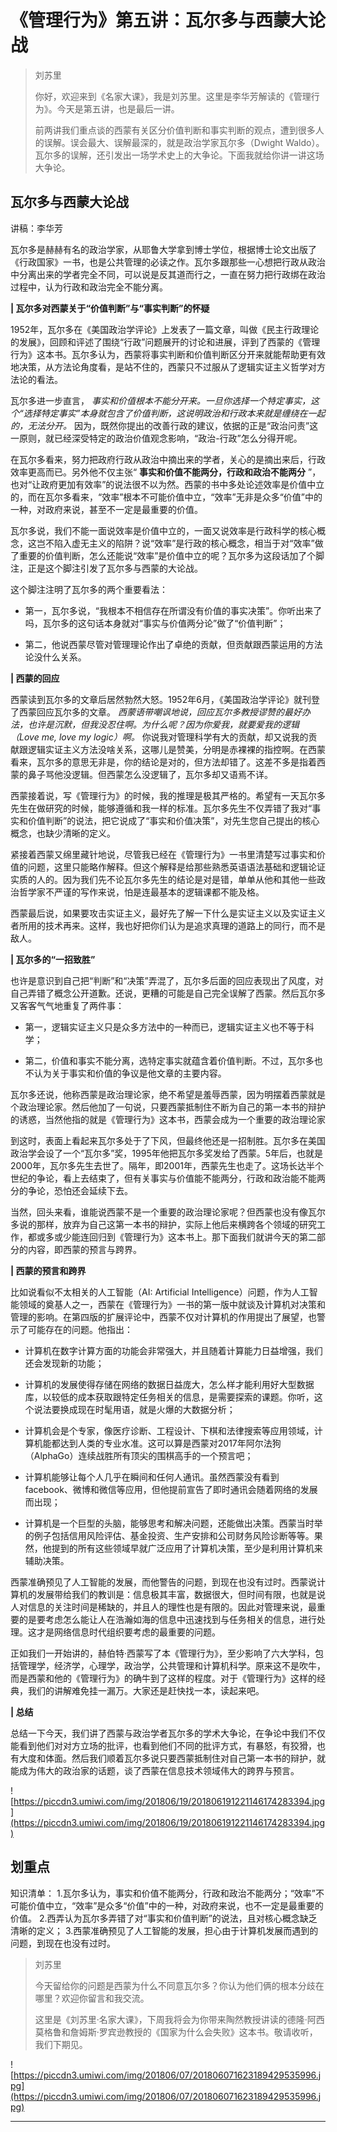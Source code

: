# 《管理行为》第五讲：瓦尔多与西蒙大论战

> 刘苏里
> 
> 你好，欢迎来到《名家大课》，我是刘苏里。这里是李华芳解读的《管理行为》。今天是第五讲，也是最后一讲。
> 
> 前两讲我们重点谈的西蒙有关区分价值判断和事实判断的观点，遭到很多人的误解。误会最大、误解最深的，就是政治学家瓦尔多（Dwight Waldo）。瓦尔多的误解，还引发出一场学术史上的大争论。下面我就给你讲一讲这场大争论。

## 瓦尔多与西蒙大论战

讲稿：李华芳

瓦尔多是赫赫有名的政治学家，从耶鲁大学拿到博士学位，根据博士论文出版了《行政国家》一书，也是公共管理的必读之作。瓦尔多跟那些一心想把行政从政治中分离出来的学者完全不同，可以说是反其道而行之，一直在努力把行政绑在政治过程中，认为行政和政治完全不能分离。

 **| 瓦尔多对西蒙关于“价值判断”与“事实判断”的怀疑**

1952年，瓦尔多在《美国政治学评论》上发表了一篇文章，叫做《民主行政理论的发展》，回顾和评述了围绕“行政”问题展开的讨论和进展，评到了西蒙的《管理行为》这本书。瓦尔多认为，西蒙将事实判断和价值判断区分开来就能帮助更有效地决策，从方法论角度看，是站不住的，西蒙只不过服从了逻辑实证主义哲学对方法论的看法。

瓦尔多进一步直言， *事实和价值根本不能分开来。一旦你选择一个特定事实，这个“选择特定事实”本身就包含了价值判断，这说明政治和行政本来就是缠绕在一起的，无法分开。* 因为，既然你提出的改善行政的建议，依据的正是“政治问责”这一原则，就已经深受特定的政治价值观念影响，“政治-行政”怎么分得开呢。

在瓦尔多看来，努力把政府行政从政治中摘出来的学者，关心的是摘出来后，行政效率更高而已。另外他不仅主张“ **事实和价值不能两分，行政和政治不能两分** ”，也对“让政府更加有效率”的说法很不以为然。西蒙的书中多处论述效率是价值中立的，而在瓦尔多看来，“效率”根本不可能价值中立，“效率”无非是众多“价值”中的一种，对政府来说，甚至不一定是最重要的价值。

瓦尔多说，我们不能一面说效率是价值中立的，一面又说效率是行政科学的核心概念，这岂不陷入虚无主义的陷阱？说“效率”是行政的核心概念，相当于对“效率”做了重要的价值判断，怎么还能说“效率”是价值中立的呢？瓦尔多为这段话加了个脚注，正是这个脚注引发了瓦尔多与西蒙的大论战。

这个脚注注明了瓦尔多的两个重要看法：

* 第一，瓦尔多说，“我根本不相信存在所谓没有价值的事实决策”。你听出来了吗，瓦尔多的这句话本身就对“事实与价值两分论”做了“价值判断”；

* 第二，他说西蒙尽管对管理理论作出了卓绝的贡献，但贡献跟西蒙运用的方法论没什么关系。

 **| 西蒙的回应**

西蒙读到瓦尔多的文章后居然勃然大怒。1952年6月，《美国政治学评论》就刊登了西蒙回应瓦尔多的文章。 *西蒙语带嘲讽地说，回应瓦尔多教授谬赞的最好办法，也许是沉默，但我没忍住啊。为什么呢？因为你爱我，就要爱我的逻辑（Love me, love my logic）啊。* 你说我对管理科学有大的贡献，却又说我的贡献跟逻辑实证主义方法没啥关系，这哪儿是赞美，分明是赤裸裸的指控啊。在西蒙看来，瓦尔多的意思无非是，你的结论是对的，但方法却错了。这差不多是指着西蒙的鼻子骂他没逻辑。但西蒙怎么没逻辑了，瓦尔多却又语焉不详。

西蒙接着说，写《管理行为》的时候，我的推理是极其严格的。希望有一天瓦尔多先生在做研究的时候，能够遵循和我一样的标准。瓦尔多先生不仅弄错了我对“事实和价值判断”的说法，把它说成了“事实和价值决策”，对先生您自己提出的核心概念，也缺少清晰的定义。

紧接着西蒙又绵里藏针地说，尽管我已经在《管理行为》一书里清楚写过事实和价值的问题，这里只能略作解释。但这个解释是给那些熟悉英语语法基础和逻辑论证实质的人的。因为我们先不论瓦尔多先生的结论是对是错，单单从他和其他一些政治哲学家不严谨的写作来说，怕是连最基本的逻辑课都不能及格。

西蒙最后说，如果要攻击实证主义，最好先了解一下什么是实证主义以及实证主义者所用的技术再来。这样，我也好把你们认为是追求真理的道路上的同行，而不是敌人。

 **| 瓦尔多的“一招致胜”**

也许是意识到自己把“判断”和“决策”弄混了，瓦尔多后面的回应表现出了风度，对自己弄错了概念公开道歉。还说，更糟的可能是自己完全误解了西蒙。然后瓦尔多又客客气气地重复了两件事：

* 第一，逻辑实证主义只是众多方法中的一种而已，逻辑实证主义也不等于科学；

* 第二，价值和事实不能分离，选特定事实就蕴含着价值判断。不过，瓦尔多也不认为关于事实和价值的争议是他文章的主要内容。

瓦尔多还说，他称西蒙是政治理论家，绝不希望是羞辱西蒙，因为明摆着西蒙就是个政治理论家。然后他加了一句说，只要西蒙抵制住不断为自己的第一本书的辩护的诱惑，当然他指的就是《管理行为》这本书，西蒙会成为一个重要的政治理论家

到这时，表面上看起来瓦尔多处于了下风，但最终他还是一招制胜。瓦尔多在美国政治学会设了一个“瓦尔多”奖，1995年他把瓦尔多奖发给了西蒙。5年后，也就是2000年，瓦尔多先生去世了。隔年，即2001年，西蒙先生也走了。这场长达半个世纪的争论，看上去结束了，但有关事实与价值能不能两分，行政和政治能不能两分的争论，恐怕还会延续下去。

当然，回头来看，谁能说西蒙不是一个重要的政治理论家呢？但西蒙也没有像瓦尔多说的那样，放弃为自己这第一本书的辩护，实际上他后来横跨各个领域的研究工作，都或多或少能连回归到《管理行为》这本书上。那下面我们就讲今天的第二部分的内容，即西蒙的预言与跨界。

 **| 西蒙的预言和跨界**

比如说看似不太相关的人工智能（AI: Artificial Intelligence）问题，作为人工智能领域的奠基人之一，西蒙在《管理行为》一书的第一版中就谈及计算机对决策和管理的影响。在第四版的扩展评论中，西蒙不仅对计算机的作用提出了展望，也警示了可能存在的问题。他指出：

* 计算机在数字计算方面的功能会非常强大，并且随着计算能力日益增强，我们还会发现新的功能；

* 计算机的发展使得存储在网络的数据日益庞大，怎么样才能利用好大型数据库，以较低的成本获取跟特定任务相关的信息，是需要探索的课题。你听，这个说法要换成现在时髦用语，就是火爆的大数据分析；

* 计算机会是个专家，像医疗诊断、工程设计、下棋和法律搜索等应用领域，计算机能都达到人类的专业水准。这可以算是西蒙对2017年阿尔法狗（AlphaGo）连续战胜所有顶尖的围棋高手的一个预言吧；

* 计算机能够让每个人几乎在瞬间和任何人通讯。虽然西蒙没有看到facebook、微博和微信等应用，但他提前宣告了即时通讯会随着网络的发展而出现；

* 计算机是一个巨型的头脑，能够思考和解决问题，还能做出决策。西蒙当时举的例子包括信用风险评估、基金投资、生产安排和公司财务风险诊断等等。果然，他提到的所有这些领域早就广泛应用了计算机决策，至少是利用计算机来辅助决策。

西蒙准确预见了人工智能的发展，而他警告的问题，到现在也没有过时。西蒙说计算机的发展带给我们的教训是：信息极其丰富，数据很大，但时间有限，也就是说人对信息的关注时间是稀缺的，并且人的理性也是有限的。因此对管理来说，最重要的是要考虑怎么能让人在浩瀚如海的信息中迅速找到与任务相关的信息，进行处理。这才是网络信息时代组织要考虑的最重要的问题。

正如我们一开始讲的，赫伯特·西蒙写了本《管理行为》，至少影响了六大学科，包括管理学，经济学，心理学，政治学，公共管理和计算机科学。原来这不是吹牛，而是西蒙和他的《管理行为》的确牛到了这样的程度。对于《管理行为》这样的经典，我们的讲解难免挂一漏万。大家还是赶快找一本，读起来吧。

 **| 总结**

总结一下今天，我们讲了西蒙与政治学者瓦尔多的学术大争论，在争论中我们不仅能看到他们对对方立场的批评，也看到他们不同的批评方式，有暴怒，有狡猾，也有大度和体面。然后我们顺着瓦尔多说只要西蒙抵制住对自己第一本书的辩护，就能成为伟大的政治家的话题，谈了西蒙在信息技术领域伟大的跨界与预言。

![https://piccdn3.umiwi.com/img/201806/19/201806191221146174283394.jpg](https://piccdn3.umiwi.com/img/201806/19/201806191221146174283394.jpg)

## 划重点

知识清单：
1.瓦尔多认为，事实和价值不能两分，行政和政治不能两分；“效率”不可能价值中立，“效率”是众多“价值”中的一种，对政府来说，也不一定是最重要的价值。
2.西弄认为瓦尔多弄错了对“事实和价值判断”的说法，且对核心概念缺乏清晰的定义；
3.西蒙准确预见了人工智能的发展，担心由于计算机发展而遇到的问题，到现在也没有过时。

> 刘苏里
> 
> 今天留给你的问题是西蒙为什么不同意瓦尔多？你认为他们俩的根本分歧在哪里？欢迎你留言和我交流。
> 
> 这里是《刘苏里·名家大课》，下周我将会为你带来陶然教授讲读的德隆·阿西莫格鲁和詹姆斯·罗宾逊教授的《国家为什么会失败》这本书。敬请收听，我们下期见。

![https://piccdn3.umiwi.com/img/201806/07/201806071623189429535996.jpg](https://piccdn3.umiwi.com/img/201806/07/201806071623189429535996.jpg)

---
